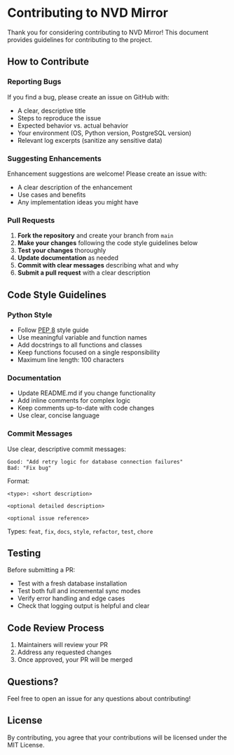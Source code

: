 # Contributing to NVD Mirror

Thank you for considering contributing to NVD Mirror! This document provides guidelines for contributing to the project.

## How to Contribute

### Reporting Bugs

If you find a bug, please create an issue on GitHub with:

- A clear, descriptive title
- Steps to reproduce the issue
- Expected behavior vs. actual behavior
- Your environment (OS, Python version, PostgreSQL version)
- Relevant log excerpts (sanitize any sensitive data)

### Suggesting Enhancements

Enhancement suggestions are welcome! Please create an issue with:

- A clear description of the enhancement
- Use cases and benefits
- Any implementation ideas you might have

### Pull Requests

1. **Fork the repository** and create your branch from `main`
2. **Make your changes** following the code style guidelines below
3. **Test your changes** thoroughly
4. **Update documentation** as needed
5. **Commit with clear messages** describing what and why
6. **Submit a pull request** with a clear description

## Code Style Guidelines

### Python Style

- Follow [PEP 8](https://pep8.org/) style guide
- Use meaningful variable and function names
- Add docstrings to all functions and classes
- Keep functions focused on a single responsibility
- Maximum line length: 100 characters

### Documentation

- Update README.md if you change functionality
- Add inline comments for complex logic
- Keep comments up-to-date with code changes
- Use clear, concise language

### Commit Messages

Use clear, descriptive commit messages:

```
Good: "Add retry logic for database connection failures"
Bad: "Fix bug"
```

Format:
```
<type>: <short description>

<optional detailed description>

<optional issue reference>
```

Types: `feat`, `fix`, `docs`, `style`, `refactor`, `test`, `chore`

## Testing

Before submitting a PR:

- Test with a fresh database installation
- Test both full and incremental sync modes
- Verify error handling and edge cases
- Check that logging output is helpful and clear

## Code Review Process

1. Maintainers will review your PR
2. Address any requested changes
3. Once approved, your PR will be merged

## Questions?

Feel free to open an issue for any questions about contributing!

## License

By contributing, you agree that your contributions will be licensed under the MIT License.

